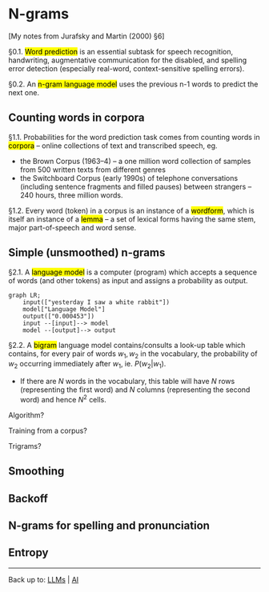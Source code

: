 # N-grams

\[My notes from Jurafsky and Martin (2000) §6\]

§0.1. <mark>Word prediction</mark> is an essential subtask for speech recognition, handwriting, augmentative communication for the disabled, and spelling error detection (especially real-word, context-sensitive spelling errors).

§0.2. An <mark>n-gram language model</mark> uses the previous n-1 words to predict the next one.

## Counting words in corpora

§1.1. Probabilities for the word prediction task comes from counting words in <mark>corpora</mark> – online collections of text and transcribed speech, eg.
- the Brown Corpus (1963–4) – a one million word collection of samples from 500 written texts from different genres
- the Switchboard Corpus (early 1990s) of telephone conversations (including sentence fragments and filled pauses) between strangers – 240 hours, three million words.

§1.2. Every word (token) in a corpus is an instance of a <mark>wordform</mark>, which is itself an instance of a <mark>lemma</mark> – a set of lexical forms having the same stem, major part-of-speech and word sense.

## Simple (unsmoothed) n-grams

§2.1. A <mark>language model</mark> is a computer (program) which accepts a sequence of words (and other tokens) as input and assigns a probability as output.

```mermaid
graph LR;
    input(["yesterday I saw a white rabbit"])
    model["Language Model"]
    output(["0.000453"])
    input --[input]--> model
    model --[output]--> output
```

§2.2. A <mark>bigram</mark> language model contains/consults a look-up table which contains, for every pair of words $w_1, w_2$ in the vocabulary, the probability of $w_2$ occurring immediately after $w_1$, ie. $P(w_2 | w_1)$.
- If there are $N$ words in the vocabulary, this table will have $N$ rows (representing the first word) and $N$ columns (representing the second word) and hence $N^2$ cells.

Algorithm?

Training from a corpus?

Trigrams?




## Smoothing

## Backoff

## N-grams for spelling and pronunciation

## Entropy



----

Back up to: [LLMs](index.md) | [AI](../index.md)
